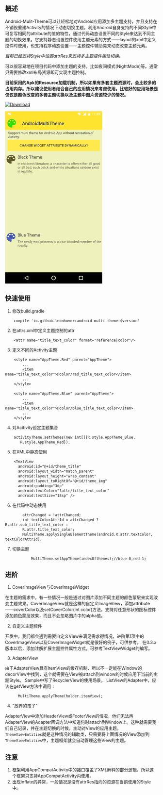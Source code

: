 ## 概述

Android-Mulit-Theme可以让轻松地对Android应用添加多主题支持，并且支持在不销毁重建Activity的情况下动态切换主题。利用Android自身支持的不同Style中可复写相同的attribute的值的特性，通过代码动态设置不同的Style来达到不同主题的切换效果。它支持静态设置控件使用主题元素的方式——layout的xml中定义控件时使用，也支持程序动态设置——主题控件辅助类来动态改变主题元素。

*目前已经支持Style中设置attrRes来支持多主题控件属性切换。*

可以很容易地在项目代码中添加主题的支持，比如夜间模式(NightMode)等。通常只需要修改xml布局资源即可实现主题控制。

**目前采用的Apk的Resource加载机制，所以如果有多套主题资源时，会比较多的占用内存。所以建议使用者结合自己的应用情况来考虑使用。比较好的应用场景是仅仅是颜色改变的多套主题切换以及主题中图片资源较少的情况。**

 [![Download](https://api.bintray.com/packages/leonhover/android/Android-Multi-Theme/images/download.svg) ](https://bintray.com/leonhover/android/Android-Multi-Theme/_latestVersion)

 ![效果图](https://github.com/LeonHover/Android-Multi-Theme/blob/master/assets/2016-11-09%2011_57_38.gif)

## 快速使用

1. 修改build.gradle

```
    compile 'io.github.leonhover:android-multi-theme:$version'
```

2. 在attrs.xml中定义主题控制的attr

```  
    <attr name="title_text_color" format="reference|color"/>
```

3. 定义不同的Activity主题

```
    <style name="AppTheme.Red" parent="AppTheme">
        ...
        <item name="title_text_color">@color/red_title_text_color</item>
        ...
    </style>

    <style name="AppTheme.Blue" parent="AppTheme">
        ...
        <item name="title_text_color">@color/blue_title_text_color</item>
        ...
    </style>
```

4. 对Acitivity设定主题集合

```
    activityTheme.setThemes(new int[]{R.style.AppTheme_Blue,
       R.style.AppTheme_Red});
```
5. 在XML中静态使用

```
    <TextView
      android:id="@+id/theme_title"
      android:layout_width="match_parent"
      android:layout_height="wrap_content"
      android:layout_toRightOf="@+id/theme_img"
      android:padding="3dp"
      android:textColor="?attr/title_text_color"
      android:textSize="18sp" />
```

6. 在代码中动态使用

```
        attrChanged = !attrChanged;
        int textColorAttrId = attrChanged ? R.attr.sub_title_text_color :
        R.attr.title_text_color;
        MultiTheme.applySingleElementTheme(android.R.attr.textColor, textColorAttrId);
```

7. 切换主题

```
            MultiTheme.setAppTheme(indexOfthemes);//blue 0,red 1;
```

## 进阶
1. CoverImageView与CoverImageWidget

  在主题的需求中，有一些情况一般是通过对图片添加不同主题的颜色蒙层来实现改变主题效果。CoverImageView就是这样的自定义ImageView，添加attribute——coverColor以及setCoverColor(int color)方法。支持对任意形状的图标控件添加颜色蒙层效果，而且不会忽略图片中的alpha值。

2. 自定义主题控件

  开发中，我们都会遇到需要自定义View来满足需求得情况，进阶第1项中的CoverImageView以及CoverImageWidget就是很好的例子，可供参考。
  在0.3.x版本以后，添加注解扩展主题控件属性方式，可参考TextViewWidget的编写。

3. AdapterView

  由于AdapterView具有ItemView的缓存机制，所以不一定能在Window的decorView中找到，这个就需要在View被attach到window的时候应用下当前的主题Style。
  Sample中写了RecyclerView的使用场景。
  ListView的Adapter中，应该在getView方法中调用：
  ```  
        MultiTheme.applyTheme(holder.itemView);
  ```
4. "放养的孩子"

  AdapterView中添加HeaderView或FooterView的情况，他们无法再AdapterView的Adapter回调方法中知道何时attach到Window上。这种就需要我们自己记录，并在主题切换的时候，主动对View的应用主题。
  `ThemeViewEntities`就是这种情况的辅助类，只需要将上面情况的View添加到`ThemeViewEntities`中，主题框架就会自动管理这些View的主题。

## 注意
1. 框架利用AppCompatActivity中的接口覆盖了XML解释的部分逻辑，所以这个框架只支持AppCompatActivity内使用。
2. 出现inflate的异常，一般情况是没有attrRes指向的资源在当前使用的Style中。
